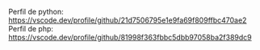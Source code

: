 Perfil de python:  https://vscode.dev/profile/github/21d7506795e1e9fa69f809ffbc470ae2
Perfil de php:  https://vscode.dev/profile/github/81998f363fbbc5dbb97058ba2f389dc9
